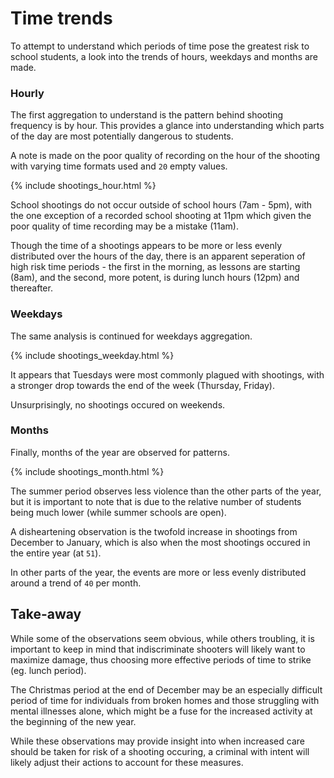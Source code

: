 # Time trends

To attempt to understand which periods of time pose the greatest risk to school students, a look into the trends of hours, weekdays and months are made.

### Hourly

The first aggregation to understand is the pattern behind shooting frequency is by hour. This provides a glance into understanding which parts of the day are most potentially dangerous to students.

A note is made on the poor quality of recording on the hour of the shooting with varying time formats used and `20` empty values.

{% include shootings_hour.html %}

School shootings do not occur outside of school hours (7am - 5pm), with the one exception of a recorded school shooting at 11pm which given the poor quality of time recording may be a mistake (11am).

Though the time of a shootings appears to be more or less evenly distributed over the hours of the day, there is an apparent seperation of high risk time periods - the first in the morning, as lessons are starting (8am), and the second, more potent, is during lunch hours (12pm) and thereafter.

### Weekdays

The same analysis is continued for weekdays aggregation.

{% include shootings_weekday.html %}

It appears that Tuesdays were most commonly plagued with shootings, with a stronger drop towards the end of the week (Thursday, Friday). 

Unsurprisingly, no shootings occured on weekends. 

### Months

Finally, months of the year are observed for patterns.

{% include shootings_month.html %}

The summer period observes less violence than the other parts of the year, but it is important to note that is due to the relative number of students being much lower (while summer schools are open).

A disheartening observation is the twofold increase in shootings from December to January, which is also when the most shootings occured in the entire year (at `51`).

In other parts of the year, the events are more or less evenly distributed around a trend of `40` per month.

## Take-away

While some of the observations seem obvious, while others troubling, it is important to keep in mind that indiscriminate shooters will likely want to maximize damage, thus choosing more effective periods of time to strike (eg. lunch period).

The Christmas period at the end of December may be an especially difficult period of time for individuals from broken homes and those struggling with mental illnesses alone, which might be a fuse for the increased activity at the beginning of the new year.

While these observations may provide insight into when increased care should be taken for risk of a shooting occuring, a criminal with intent will likely adjust their actions to account for these measures.